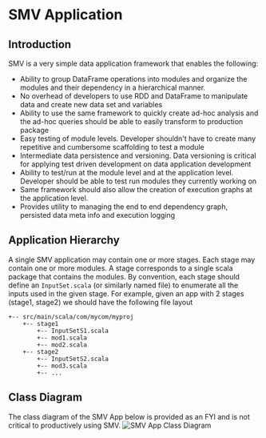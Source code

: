 # SMV Application

## Introduction
SMV is a very simple data application framework that enables the following:

* Ability to group DataFrame operations into modules and organize the modules and their dependency in a hierarchical manner.
* No overhead of developers to use RDD and DataFrame to manipulate data and create new data set and variables
* Ability to use the same framework to quickly create ad-hoc analysis and the ad-hoc queries should be able to easily transform to production package
* Easy testing of module levels. Developer shouldn't have to create many repetitive and cumbersome scaffolding to test a module
* Intermediate data persistence and versioning. Data versioning is critical for applying test driven development on data application development
* Ability to test/run at the module level and at the application level. Developer should be able to test run modules they currently working on
* Same framework should also allow the creation of execution graphs at the application level.
* Provides utility to managing the end to end dependency graph, persisted data meta info and execution logging

## Application Hierarchy
A single SMV application may contain one or more stages.  Each stage may contain one or more modules.  A stage corresponds to a single scala package that contains the modules.
By convention, each stage should define an `InputSet.scala` (or similarly named file) to enumerate all the inputs used in the given stage.
For example, given an app with 2 stages (stage1, stage2) we should have the following file layout

```
+-- src/main/scala/com/mycom/myproj
    +-- stage1
        +-- InputSetS1.scala
        +-- mod1.scala
        +-- mod2.scala
    +-- stage2
        +-- InputSetS2.scala
        +-- mod3.scala
        +-- ...
```

## Class Diagram
The class diagram of the SMV App below is provided as an FYI and is not critical to productively using SMV.
![SMV App Class Diagram](https://rawgit.com/TresAmigosSD/SMV/master/docs/design/app_class.svg)


